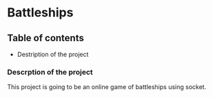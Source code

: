 # Battleships

## Table of contents

- Destription of the project

<!--  
- Requirements
- Installation
- Issuetracker
- Code conventions
- API
- Example/Test run
- Contribution
- Contributors
- Contact
- Changelog
-->

### Descrption of the project

This project is going to be an online game of battleships using socket. 

<!--  

### Requirements

- Python.
- request module.

### Installation

Pokemon_api is was made with __Python 3.7+__. You can download the latest version of Python [here](https://www.python.org/downloads/).

The three packages (random, requests & webbrowser) can be install your IDE (Intergrated Developer Enviroment). 
Note that each IDE has a different way to install packages. 
Otherwise you can use the your command prompt and changing the directory to where Python is installd and into the scripts folder. 
There type `pip install requests`, `pip install random` and `pip install webbrowser`

### Issuetracker/Opportunities for improvement

text

### Code conventions

**File organisation:** The code is divided into different files, by order of functions, for easier interaction and to facilitate contributions.

**Naming convention:** All the files use **snake_case** for variable names.

**Comments:** One-line comments are written above the code line to explain the code and its purpose. The same principle applies to block comments.

### API

![Name of UML file] (link)

### Example/Testrun

text

### Contribution

This is a school project and it will get an failing grade if anyone contributes majorly, so any pull requests will be denied until it has been graded. 

### Finnished

This project hasn't finnished yet. 

### Contributors

text

### Contact

- Author: Fredrik M (Alucad0)
  - Discord: Alucado#3986
  - E-mail: fredrik.magnevill@gmail.com
  - Phonenumber: +46 073 373 40 05
    - If you want you can use swish to pay me.

### Changelog

This changelog will only updated after major changes and it will begin with the complete version of this project (after 27/2 - 2022).

## License

[MIT](https://choosealicense.com/licenses/mit/)

-->
